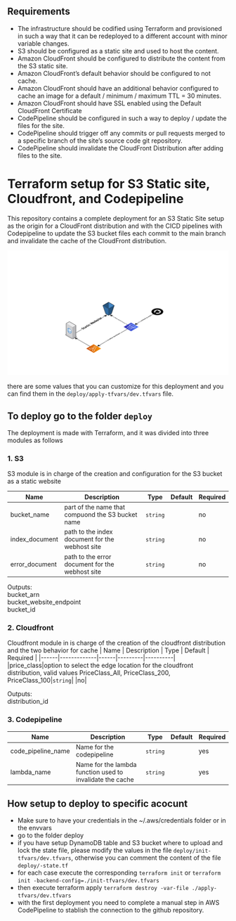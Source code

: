 ## Requirements

- The infrastructure should be codified using Terraform and provisioned in such a way that it can be redeployed to a different account with minor variable changes.
- S3 should be configured as a static site and used to host the content.
- Amazon CloudFront should be configured to distribute the content from the S3 static site.
- Amazon CloudFront’s default behavior should be configured to not cache.
- Amazon CloudFront should have an additional behavior configured to cache an image for a default / minimum / maximum TTL = 30 minutes.
- Amazon CloudFront should have SSL enabled using the Default CloudFront Certificate
- CodePipeline should be configured in such a way to deploy / update the files for the site.
- CodePipeline should trigger off any commits or pull requests merged to a specific branch of the site’s source code git repository.
- CodePipeline should invalidate the CloudFront Distribution after adding files to the site.


# Terraform setup for S3 Static site, Cloudfront, and Codepipeline

This repository contains a complete deployment for an S3 Static Site setup as the origin for a CloudFront distribution and with the CICD pipelines with Codepipeline to update the S3 bucket files each commit to the main branch and invalidate the cache of the CloudFront distribution.

![Diagram](tf-s3-website-cfront-cpipeline.png "Diagram")

there are some values that you can customize for this deployment and you can find them in the  `deploy/apply-tfvars/dev.tfvars` file.

## To deploy go to the folder `deploy`

The deployment is made with Terraform, and it was divided into three modules as follows

### 1. S3

S3 module is in charge of the creation and configuration for the S3 bucket as a static website

| Name | Description | Type | Default | Required |
|------|-------------|------|---------|----------|
|bucket_name|part of the name that compuond the S3 bucket name|`string`| |no|
|index_document|path to the index document for the webhost site|`string`| |no|
|error_document|path to the error document for the webhost site|`string`| |no|


Outputs:  
bucket_arn  
bucket_website_endpoint  
bucket_id  



### 2. Cloudfront
Cloudfront module in is charge of the creation of the cloudfront distribution and the two behavior for cache
| Name | Description | Type | Default | Required |
|------|-------------|------|---------|----------|
|price_class|option to select the edge location for the cloudfront distribution, valid values PriceClass_All, PriceClass_200, PriceClass_100|`string`| |no|

Outputs:  
distribution_id  





### 3. Codepipeline
| Name | Description | Type | Default | Required |
|------|-------------|------|---------|----------|
|code_pipeline_name|Name for the codepipeline|`string`| |yes|
|lambda_name|Name for the lambda function used to invalidate the cache|`string`| |yes|


## How setup to deploy to specific acocunt


- Make sure to have your credentials in the ~/.aws/credentials folder or in the envvars
- go to the folder deploy
- if you have setup DynamoDB table and S3 bucket where to upload and lock the state file, please modify the values in the file `deploy/init-tfvars/dev.tfvars`, otherwise you can comment the content of the file `deploy/-state.tf`
- for each case execute the corresponding `terraform init` or `terraform init -backend-config=./init-tfvars/dev.tfvars`
- then execute terraform apply `terraform destroy -var-file ./apply-tfvars/dev.tfvars `
- with the first deployment you need to complete a manual step in AWS CodePipeline to stablish the connection to the github repository.



